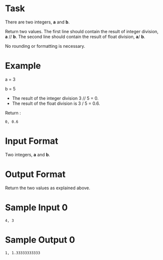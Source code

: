 # Task

There are two integers, **a** and **b**.

Return two values. The first line should contain the result of integer division,  **a** // **b**. The second line should contain the result of float division,  **a**/ **b**.

No rounding or formatting is necessary.

# Example

a = 3

b = 5

- The result of the integer division 3 // 5 = 0.
- The result of the float division is 3 / 5 = 0.6.

Return :

    0, 0.6

# Input Format

Two integers, **a** and **b**.

# Output Format

Return the two values as explained above.

# Sample Input 0

    4, 3

# Sample Output 0

    1, 1.33333333333
